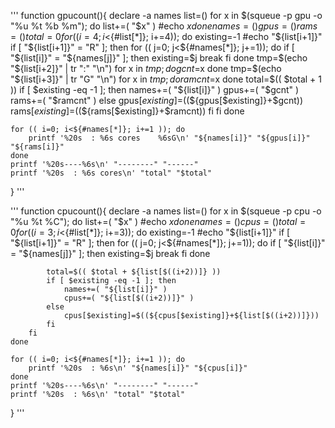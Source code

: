 '''
function gpucount(){
    declare -a names
    list=()
    for x in $(squeue -p gpu -o "%u %t %b %m"); do
        list+=( "$x" )
        #echo $x
    done
    names=()
    gpus=()
    rams=()
    total=0
    for (( i=4; i<${#list[*]}; i+=4)); do
        existing=-1
        #echo "${list[i+1]}"
        if [ "${list[i+1]}" = "R" ]; then
            for (( j=0; j<${#names[*]}; j+=1)); do
                if [ "${list[i]}" = "${names[j]}" ]; then
                    existing=$j
                    break
                fi
            done
            tmp=$(echo "${list[i+2]}" | tr ":" "\n")
            for x in $tmp; do
                gcnt=$x
            done
            tmp=$(echo "${list[i+3]}" | tr "G" "\n")
            for x in $tmp; do
                ramcnt=$x
            done
            total=$(( $total + 1 ))
            if [ $existing -eq -1 ]; then
                names+=( "${list[i]}" )
                gpus+=( "$gcnt" )
                rams+=( "$ramcnt" )
            else
                gpus[$existing]=$((${gpus[$existing]}+$gcnt))
                rams[$existing]=$((${rams[$existing]}+$ramcnt))
            fi
        fi
    done

    for (( i=0; i<${#names[*]}; i+=1 )); do
        printf '%20s  : %6s cores    %6sG\n' "${names[i]}" "${gpus[i]}" "${rams[i]}"
    done
    printf '%20s----%6s\n' "--------" "------"
    printf '%20s  : %6s cores\n' "total" "$total"
}
'''

'''
function cpucount(){
    declare -a names
    list=()
    for x in $(squeue -p cpu -o "%u %t %C"); do
        list+=( "$x" )
        #echo $x
    done
    names=()
    cpus=()
    total=0
    for (( i=3; i<${#list[*]}; i+=3)); do
        existing=-1
        #echo "${list[i+1]}"
        if [ "${list[i+1]}" = "R" ]; then
            for (( j=0; j<${#names[*]}; j+=1)); do
                if [ "${list[i]}" = "${names[j]}" ]; then
                    existing=$j
                    break
                fi
            done

            total=$(( $total + ${list[$((i+2))]} ))
            if [ $existing -eq -1 ]; then
                names+=( "${list[i]}" )
                cpus+=( "${list[$((i+2))]}" )
            else
                cpus[$existing]=$((${cpus[$existing]}+${list[$((i+2))]}))
            fi
        fi
    done

    for (( i=0; i<${#names[*]}; i+=1 )); do
        printf '%20s  : %6s\n' "${names[i]}" "${cpus[i]}"
    done
    printf '%20s----%6s\n' "--------" "------"
    printf '%20s  : %6s\n' "total" "$total"
}
'''
